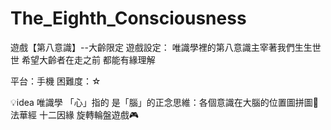 # The_Eighth_Consciousness
遊戲【第八意識】--大齡限定
遊戲設定：
唯識學裡的第八意識主宰著我們生生世世
希望大齡者在走之前
都能有緣理解

平台：手機 
困難度：☆

💡idea
唯識學 「心」指的 是「腦」的正念思維：各個意識在大腦的位置圖拼圖🧩
法華經 十二因緣 旋轉輪盤遊戲🎮

